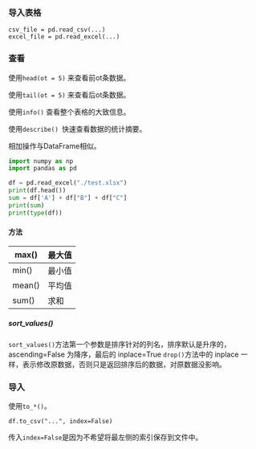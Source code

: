 ### 导入表格

```
csv_file = pd.read_csv(...)
excel_file = pd.read_excel(...)

```

### 查看

使用`head(ot = 5)` 来查看前ot条数据。

使用`tail(ot = 5)` 来查看后ot条数据。

使用`info()` 查看整个表格的大致信息。

使用`describe() `快速查看数据的统计摘要。

相加操作与DataFrame相似。

```python
import numpy as np
import pandas as pd

df = pd.read_excel("./test.xlsx")
print(df.head())
sum = df['A'] + df["B"] + df["C"]
print(sum)
print(type(df))
```

#### 方法

| max()  | 最大值 |
| ------ | ------ |
| min()  | 最小值 |
| mean() | 平均值 |
| sum()  | 求和   |

##### sort_values()

`sort_values()`方法第一个参数是排序针对的列名，排序默认是升序的， ascending=False 为降序，最后的 inplace=True `drop()`方法中的 inplace 一样，表示修改原数据，否则只是返回排序后的数据，对原数据没影响。



### 导入

使用`to_*()`。

```
df.to_csv("...", index=False)
```

传入`index=False`是因为不希望将最左侧的索引保存到文件中。